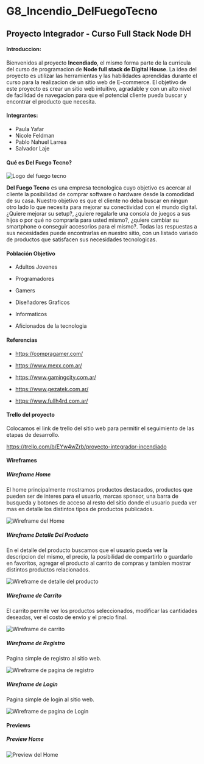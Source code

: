 # **G8_Incendio_DelFuegoTecno**

## **Proyecto Integrador - Curso Full Stack Node DH**
#### **Introduccion:**
Bienvenidos al proyecto **Incendiado**, el mismo forma parte de la curricula del curso de programacion de **Node full stack de Digital House**. La idea del proyecto es utilizar las herramientas y las habilidades aprendidas durante el curso para la realizacion de un sitio web de E-commerce. El objetivo de este proyecto es crear un sitio web intuitivo, agradable y con un alto nivel de facilidad de navegacion para que el potencial cliente pueda buscar y encontrar el producto que necesita.

#### **Integrantes:**
- Paula Yafar
- Nicole Feldman
- Pablo Nahuel Larrea
- Salvador Laje

#### **Qué es Del Fuego Tecno?**

![Logo del fuego tecno](https://github.com/lpnahuel/G8_Incendio_DelFuegoTecno/blob/main/public/imgREADME/dft-logo.png)

**Del Fuego Tecno** es una empresa tecnologica cuyo objetivo es acercar al cliente la posibilidad de comprar software o hardware desde la comodidad de su casa. Nuestro objetivo es que el cliente no deba buscar en ningun otro lado lo que necesita para mejorar su conectividad con el mundo digital. 
¿Quiere mejorar su setup?, ¿quiere regalarle una consola de juegos a sus hijos o por qué no comprarla para usted mismo?, ¿quiere cambiar su smartphone o conseguir accesorios para el mismo?. Todas las respuestas a sus necesidades puede encontrarlas en nuestro sitio, con un listado variado de productos que satisfacen sus necesidades tecnologicas.

#### **Población Objetivo**

- Adultos Jovenes

- Programadores

- Gamers

- Diseñadores Graficos

- Informaticos

- Aficionados de la tecnologia

#### **Referencias**

- https://compragamer.com/ 

- https://www.mexx.com.ar/

- https://www.gamingcity.com.ar/

- https://www.gezatek.com.ar/

- https://www.fullh4rd.com.ar/

#### **Trello del proyecto**

Colocamos el link de trello del sitio web para permitir el seguimiento de las etapas de desarrollo.

https://trello.com/b/EYw4wZrb/proyecto-integrador-incendiado

#### **Wireframes**

##### **Wireframe Home**

El home principalmente mostramos productos destacados, productos que pueden ser de interes para el usuario, marcas sponsor, una barra de busqueda y botones de acceso al resto del sitio donde el usuario pueda ver mas en detalle los distintos tipos de productos publicados.

![Wireframe del Home](https://github.com/lpnahuel/G8_Incendio_DelFuegoTecno/blob/main/public/imgREADME/landing.png)

##### **Wireframe Detalle Del Producto**

En el detalle del producto buscamos que el usuario pueda ver la descripcion del mismo, el precio, la posibilidad de compartirlo o guardarlo en favoritos, agregar el producto al carrito de compras y tambien mostrar distintos productos relacionados.

![Wireframe de detalle del producto](https://github.com/lpnahuel/G8_Incendio_DelFuegoTecno/blob/main/public/imgREADME/detalle-producto.png)

##### **Wireframe de Carrito**

El carrito permite ver los productos seleccionados, modificar las cantidades deseadas, ver el costo de envio y el precio final.

![Wireframe de carrito](https://github.com/lpnahuel/G8_Incendio_DelFuegoTecno/blob/main/public/imgREADME/carrito.png)

##### **Wireframe de Registro**

Pagina simple de registro al sitio web.

![Wireframe de pagina de registro](https://github.com/lpnahuel/G8_Incendio_DelFuegoTecno/blob/main/public/imgREADME/registro.png)

##### **Wireframe de Login**

Pagina simple de login al sitio web.

![Wireframe de pagina de Login](https://github.com/lpnahuel/G8_Incendio_DelFuegoTecno/blob/main/public/imgREADME/login.png)

#### **Previews**

##### **Preview Home**

![Preview del Home](https://github.com/lpnahuel/Wireframes_Del_Fuego_tecno/blob/main/previewhome.jpeg)

